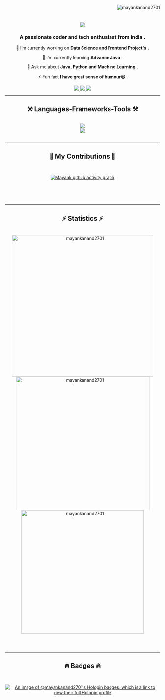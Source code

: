 <p align="right"> <img src="https://komarev.com/ghpvc/?username=mayankanand2701&label=Profile%20views&color=0e75b6&style=flat" alt="mayankanand2701" /> </p>

<h1 align="center">
    <img src="https://readme-typing-svg.herokuapp.com/?font=Righteous&size=35&center=true&vCenter=true&width=500&height=70&duration=4000&lines=Hi+There!+👋;+I'm+Mayank+Anand!;" />
</h1>

<h3 align="center">A passionate coder and tech enthusiast from India .</h3>
<div align="center">
 
 🔭 I’m currently working on **Data Science and Frontend Project's** .
 
 🌱 I’m currently learning **Advance Java** .

💬 Ask me about **Java, Python and Machine Learning** .

⚡ Fun fact **I have great sense of humour😃**.

 </div>

 <div align="center"> 
  <a href="https://www.kaggle.com/mayankanand2701" target="_blank">
    <img src="https://img.shields.io/badge/Kaggle-0077B5?style=for-the-badge&logo=kaggle&logoColor=white" target="_blank" />
  </a>
  <a href="mailto:mayankanand2701@gmail.com">
    <img src="https://img.shields.io/badge/Gmail-333333?style=for-the-badge&logo=gmail&logoColor=red" />
  </a>
  <a href="https://www.linkedin.com/in/mayankanand2701/" target="_blank">
    <img src="https://img.shields.io/badge/LinkedIn-0077B5?style=for-the-badge&logo=linkedin&logoColor=white" target="_blank" />
  </a
 </div>

  <hr/>
 
<h2 align="center">⚒️ Languages-Frameworks-Tools ⚒️</h2>
<br/>
<div align="center">
    <img src="https://skillicons.dev/icons?i=java,eclipse,html,vscode,css,github,javascript,git" /><br>
    <img src="https://skillicons.dev/icons?i=nodejs,androidstudio,express,c,mongodb,postman,mysql,sklearn,python" /><br>
</div>

<br/>
<hr/>

<div align="center">
  <h2>🐍 My Contributions 🐍</h2>
  <br>
    
  [![Mayank github activity graph](https://github-readme-activity-graph.vercel.app/graph?username=mayankanand2701&theme=react)](https://github.com/mayankanand2701/github-readme-activity-graph)

  <br/><br/><br/>
</div>

<hr/>

<h2 align="center">⚡ Statistics ⚡</h2>
<br>
<div align=center>
  <img width=460 src="https://github-readme-streak-stats.herokuapp.com/?user=mayankanand2701&theme=react" alt="mayankanand2701" />
  <img width=435 src="https://github-readme-stats.vercel.app/api?username=mayankanand2701&show_icons=true&locale=en&theme=react" alt="mayankanand2701" />
<!--   <br><br> -->
  <img width=400 align=center src="https://github-readme-stats.vercel.app/api/top-langs?username=mayankanand2701&show_icons=true&locale=en&layout=compact&theme=react" alt="mayankanand2701" />
</div>

<br/><br/>

<hr/>
<h2 align="center">🔥 Badges 🔥</h2>
<br>

[![An image of @mayankanand2701's Holopin badges, which is a link to view their full Holopin profile](https://holopin.me/mayankanand2701)](https://holopin.io/@mayankanand2701)
  
